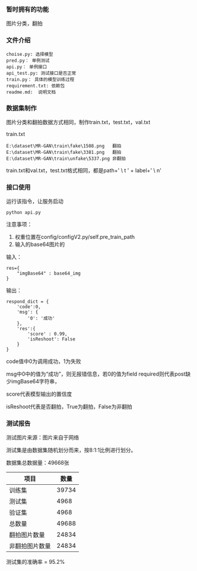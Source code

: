 ### 暂时拥有的功能

图片分类，翻拍



### 文件介绍

```
choise.py: 选择模型
pred.py： 单例测试
api.py： 单例接口
api_test.py: 测试接口是否正常
train.py： 具体的模型训练过程
requirement.txt: 依赖包
readme.md:	说明文档
```



### 数据集制作

图片分类和翻拍数据方式相同，制作train.txt，test.txt，val.txt

train.txt

```
E:\dataset\MR-GAN\train\fake\1508.png	翻拍
E:\dataset\MR-GAN\train\fake\3381.png	翻拍
E:\dataset\MR-GAN\train\unfake\5337.png	非翻拍
```

train.txt和val.txt，test.txt格式相同，都是path+' \ t ' + label+' \ n'



### 接口使用

运行该指令，让服务启动

```
python api.py
```

注意事项：

1. 权重位置在config/configV2.py/self.pre_train_path
2. 输入的base64图片的

输入：

```
res={
	"imgBase64" : base64_img
}
```

输出：

```
respond_dict = {
    'code':0,    
    'msg': {
        '0': '成功'
    },
    'res':{
        'score' : 0.99,    
        'isReshoot': False 
    }
}
```

code值中0为调用成功，1为失败

msg中0中的值为“成功”，则无报错信息，若0的值为field required则代表post缺少imgBase64字符串， 

score代表模型输出的置信度

isReshoot代表是否翻拍，True为翻拍，False为非翻拍



### 测试报告

测试图片来源：图片来自于网络

测试集是由数据集随机划分而来，按8:1:1比例进行划分。

数据集总数据量：49668张

| 项目           | 数量  |
| -------------- | ----- |
| 训练集         | 39734 |
| 测试集         | 4968  |
| 验证集         | 4968  |
| 总数量         | 49688 |
| 翻拍图片数量   | 24834 |
| 非翻拍图片数量 | 24834 |

测试集的准确率 = 95.2%
